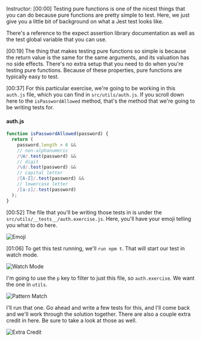 Instructor: [00:00] Testing pure functions is one of the nicest things that you can do because pure functions are pretty simple to test. Here, we just give you a little bit of background on what a Jest test looks like.

There's a reference to the expect assertion library documentation as well as the test global variable that you can use.

[00:19] The thing that makes testing pure functions so simple is because the return value is the same for the same arguments, and its valuation has no side effects. There's no extra setup that you need to do when you're testing pure functions. Because of these properties, pure functions are typically easy to test.

[00:37] For this particular exercise, we're going to be working in this `auth.js` file, which you can find in `src/utils/auth.js`. If you scroll down here to the `isPasswordAllowed` method, that's the method that we're going to be writing tests for.

#### auth.js

```javascript
function isPasswordAllowed(password) {
  return (
    password.length > 6 &&
    // non-alphanumeric
    /\W/.test(password) &&
    // digit
    /\d/.test(password) &&
    // capital letter
    /[A-Z]/.test(password) &&
    // lowercase letter
    /[a-z]/.test(password)
  );
}
```

[00:52] The file that you'll be writing those tests in is under the `src/utils/__tests__/auth.exercise.js`. Here, you'll have your emoji telling you what to do here.

![Emoji](https://res.cloudinary.com/dg3gyk0gu/image/upload/v1575569059/transcript-images/01_node-js-test-pure-functions-overview-emoji.jpg)

[01:06] To get this test running, we'll `run npm t`. That will start our test in watch mode.

![Watch Mode](https://res.cloudinary.com/dg3gyk0gu/image/upload/v1575568631/transcript-images/01_node-js-test-pure-functions-overview-watch-mode.jpg)

I'm going to use the `p` key to filter to just this file, so `auth.exercise`. We want the one in `utils`.

![Pattern Match](https://res.cloudinary.com/dg3gyk0gu/image/upload/v1575572532/transcript-images/01_node-js-test-pure-functions-overview-pattern-match.jpg)

I'll run that one. Go ahead and write a few tests for this, and I'll come back and we'll work through the solution together. There are also a couple extra credit in here. Be sure to take a look at those as well.

![Extra Credit](https://res.cloudinary.com/dg3gyk0gu/image/upload/v1575568630/transcript-images/01_node-js-test-pure-functions-overview-extra-credit.jpg)

